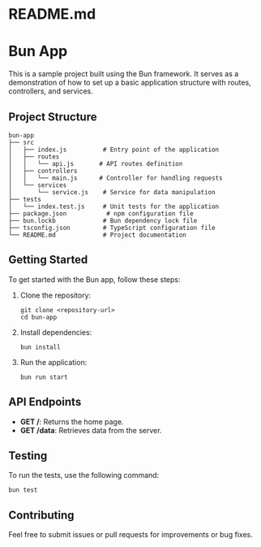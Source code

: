 # README.md

# Bun App

This is a sample project built using the Bun framework. It serves as a demonstration of how to set up a basic application structure with routes, controllers, and services.

## Project Structure

```
bun-app
├── src
│   ├── index.js          # Entry point of the application
│   ├── routes
│   │   └── api.js       # API routes definition
│   ├── controllers
│   │   └── main.js      # Controller for handling requests
│   └── services
│       └── service.js    # Service for data manipulation
├── tests
│   └── index.test.js     # Unit tests for the application
├── package.json           # npm configuration file
├── bun.lockb             # Bun dependency lock file
├── tsconfig.json         # TypeScript configuration file
└── README.md             # Project documentation
```

## Getting Started

To get started with the Bun app, follow these steps:

1. Clone the repository:
   ```
   git clone <repository-url>
   cd bun-app
   ```

2. Install dependencies:
   ```
   bun install
   ```

3. Run the application:
   ```
   bun run start
   ```

## API Endpoints

- **GET /**: Returns the home page.
- **GET /data**: Retrieves data from the server.

## Testing

To run the tests, use the following command:
```
bun test
```

## Contributing

Feel free to submit issues or pull requests for improvements or bug fixes.